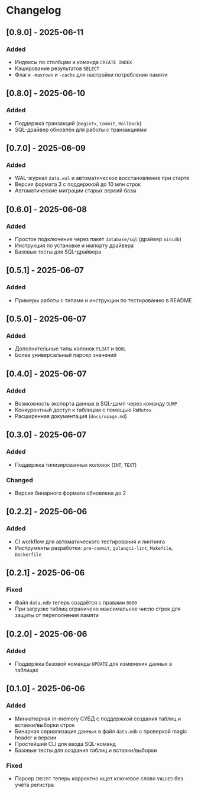 # Changelog

## [0.9.0] - 2025-06-11
### Added
- Индексы по столбцам и команда `CREATE INDEX`
- Кэширование результатов `SELECT`
- Флаги `-maxrows` и `-cache` для настройки потребления памяти

## [0.8.0] - 2025-06-10
### Added
- Поддержка транзакций (`BeginTx`, `Commit`, `Rollback`)
- SQL-драйвер обновлён для работы с транзакциями

## [0.7.0] - 2025-06-09
### Added
- WAL-журнал `data.wal` и автоматическое восстановление при старте
- Версия формата 3 с поддержкой до 10 млн строк
- Автоматические миграции старых версий базы

## [0.6.0] - 2025-06-08
### Added
- Простое подключение через пакет `database/sql` (драйвер `minidb`)
- Инструкция по установке и импорту драйвера
- Базовые тесты для SQL-драйвера

## [0.5.1] - 2025-06-07
### Added
- Примеры работы с типами и инструкции по тестированию в README

## [0.5.0] - 2025-06-07
### Added
- Дополнительные типы колонок `FLOAT` и `BOOL`
- Более универсальный парсер значений

## [0.4.0] - 2025-06-07
### Added
- Возможность экспорта данных в SQL-дамп через команду `DUMP`
- Конкурентный доступ к таблицам с помощью `RWMutex`
- Расширенная документация (`docs/usage.md`)

## [0.3.0] - 2025-06-07
### Added
- Поддержка типизированных колонок (`INT`, `TEXT`)
### Changed
- Версия бинарного формата обновлена до 2


## [0.2.2] - 2025-06-06
### Added
- CI workflow для автоматического тестирования и линтинга
- Инструменты разработки: `pre-commit`, `golangci-lint`, `Makefile`, `Dockerfile`

## [0.2.1] - 2025-06-06
### Fixed
- Файл `data.mdb` теперь создаётся с правами `0600`
- При загрузке таблиц ограничено максимальное число строк для защиты от переполнения памяти

## [0.2.0] - 2025-06-06
### Added
- Поддержка базовой команды `UPDATE` для изменения данных в таблицах

## [0.1.0] - 2025-06-06
### Added
- Миниатюрная in-memory СУБД с поддержкой создания таблиц и вставки/выборки строк
- Бинарная сериализация данных в файл `data.mdb` с проверкой magic header и версии
- Простейший CLI для ввода SQL-команд
- Базовые тесты для создания таблиц и вставки/выборки

### Fixed
- Парсер `INSERT` теперь корректно ищет ключевое слово `VALUES` без учёта регистра

